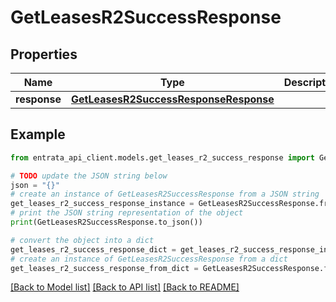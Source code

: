 # GetLeasesR2SuccessResponse


## Properties

Name | Type | Description | Notes
------------ | ------------- | ------------- | -------------
**response** | [**GetLeasesR2SuccessResponseResponse**](GetLeasesR2SuccessResponseResponse.md) |  | 

## Example

```python
from entrata_api_client.models.get_leases_r2_success_response import GetLeasesR2SuccessResponse

# TODO update the JSON string below
json = "{}"
# create an instance of GetLeasesR2SuccessResponse from a JSON string
get_leases_r2_success_response_instance = GetLeasesR2SuccessResponse.from_json(json)
# print the JSON string representation of the object
print(GetLeasesR2SuccessResponse.to_json())

# convert the object into a dict
get_leases_r2_success_response_dict = get_leases_r2_success_response_instance.to_dict()
# create an instance of GetLeasesR2SuccessResponse from a dict
get_leases_r2_success_response_from_dict = GetLeasesR2SuccessResponse.from_dict(get_leases_r2_success_response_dict)
```
[[Back to Model list]](../README.md#documentation-for-models) [[Back to API list]](../README.md#documentation-for-api-endpoints) [[Back to README]](../README.md)


